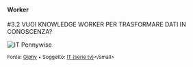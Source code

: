 #### Worker

<span class="tesi">#3.2 VUOI KNOWLEDGE WORKER PER TRASFORMARE DATI IN CONOSCENZA?</span>

![IT Pennywise](../assets/images/pennywise_IT.gif ':size=450x100%')

<small> Fonte: [Giphy](https://media.giphy.com/media/ZdTwUbuBRnZcI/giphy.gif) • Soggetto: [IT (serie tv)](https://it.wikipedia.org/wiki/It_(miniserie_televisiva))</small>
